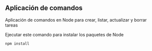 ## Aplicación de comandos

Aplicación de comandos en Node para crear, listar, actualizar y borrar tareas

Ejecutar este comando para instalar los paquetes de Node

```
npm install
```

